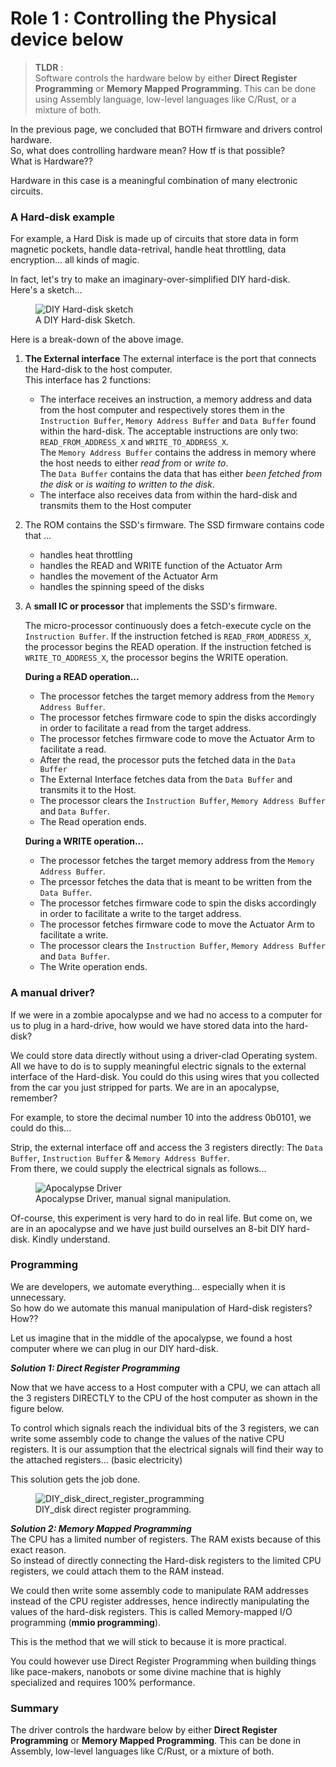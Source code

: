 # Role 1 : Controlling the Physical device below

> **TLDR** :   
>Software controls the hardware below by either **Direct Register Programming** or **Memory Mapped Programming**. This can be done using Assembly language, low-level languages like C/Rust, or a mixture of both.  


In the previous page, we concluded that BOTH firmware and drivers control hardware.  
So, what does controlling hardware mean? How tf is that possible?  
What is Hardware??



Hardware in this case is a meaningful combination of many electronic circuits. 

### A Hard-disk example
For example, a Hard Disk is made up of circuits that store data in form magnetic pockets, handle data-retrival, handle heat throttling, data encryption... all kinds of magic. 

In fact, let's try to make an imaginary-over-simplified DIY hard-disk.  
Here's a sketch...  
<figure>
  <img src="./img/DIY_disk.png" alt="DIY Hard-disk sketch">
  <figcaption>A DIY Hard-disk Sketch.</figcaption>
</figure>

Here is a break-down of the above image.  

1. **The External interface** 
   The external interface is the port that connects the Hard-disk to the host computer.   
   This interface has 2 functions: 
   - The interface receives an instruction, a memory address and data from the host computer and respectively stores them in the `Instruction Buffer`, `Memory Address Buffer` and `Data Buffer` found within the hard-disk. The acceptable instructions are only two: `READ_FROM_ADDRESS_X` and `WRITE_TO_ADDRESS_X`. <br>
   The `Memory Address Buffer` contains the address in memory where the host needs to either *read from* or *write to*.   <br>
   The `Data Buffer` contains the data that has either *been fetched from the disk* or *is waiting to written to the disk*. <br> 
   - The interface also receives data from within the hard-disk and transmits them to the Host computer
  
1. The ROM contains the SSD's firmware. The SSD firmware contains code that ...
   - handles heat throttling
   - handles the READ and WRITE function of the Actuator Arm
   - handles the movement of the Actuator Arm
   - handles the spinning speed of the disks

2. A **small IC or processor** that implements the SSD's firmware.  

   The micro-processor continuously does a fetch-execute cycle on the `Instruction Buffer`. If the instruction fetched is `READ_FROM_ADDRESS_X`, the processor begins the READ operation. If the instruction fetched is `WRITE_TO_ADDRESS_X`, the processor begins the WRITE operation.  

   **During a READ operation...**  
   - The processor fetches the target memory address from the `Memory Address Buffer`.  
   - The processor fetches firmware code to spin the disks accordingly in order to facilitate a read from the target address.  
   - The processor fetches firmware code to move the Actuator Arm to facilitate a read.  
   - After the read, the processor puts the fetched data in the `Data Buffer`
   - The External Interface fetches data from the `Data Buffer` and transmits it to the Host.  
   - The processor clears the `Instruction Buffer`, `Memory Address Buffer` and `Data Buffer`.
   - The Read operation ends.  

   **During a WRITE operation...**  
   - The processor fetches the target memory address from the `Memory Address Buffer`. 
   - The prcessor fetches the data that is meant to be written from the `Data Buffer`.  
   - The processor fetches firmware code to spin the disks accordingly in order to facilitate a write to the target address.  
   - The processor fetches firmware code to move the Actuator Arm to facilitate a write. 
   - The processor clears the `Instruction Buffer`, `Memory Address Buffer` and `Data Buffer`.
   - The Write operation ends.


### A manual driver?  
If we were in a zombie apocalypse and we had no access to a computer for us to plug in a hard-drive, how would we have stored data into the hard-disk?  

We could store data directly without using a driver-clad Operating system. All we have to do is to supply meaningful electric signals to the external interface of the Hard-disk. You could do this using wires that you collected from the car you just stripped for parts. We are in an apocalypse, remember?

For example, to store the decimal number 10 into the address 0b0101, we could do this... 

Strip, the external interface off and access the 3 registers directly: The `Data Buffer`, `Instruction Buffer` & `Memory Address Buffer`.  
From there, we could supply the electrical signals as follows...  

<figure>
  <img src="./img/DIY_disk_manual_driver.png" alt="Apocalypse Driver">
  <figcaption>Apocalypse Driver, manual signal manipulation.</figcaption>
</figure>


Of-course, this experiment is very hard to do in real life. But come on, we are in an apocalypse and we have just build ourselves an 8-bit DIY hard-disk. Kindly understand.  

###  Programming
We are developers, we automate everything... especially when it is unnecessary.  
So how do we automate this manual manipulation of Hard-disk registers? How??   

Let us imagine that in the middle of the apocalypse, we found a host computer where we can plug in our DIY hard-disk.  

***Solution 1: Direct Register Programming***  

Now that we have access to a Host computer with a CPU, we can attach all the 3 registers DIRECTLY to the CPU of the host computer as shown in the figure below.  

To control which signals reach the individual bits of the 3 registers, we can write some assembly code to change the values of the native CPU registers. It is our assumption that the electrical signals will find their way to the attached registers... (basic electricity)  

This solution gets the job done.  

<figure>
  <img src="./img/DIY_disk_direct_register_programming_redone.png" alt="DIY_disk_direct_register_programming">
  <figcaption>DIY_disk direct register programming.</figcaption>
</figure>



***Solution 2: Memory Mapped Programming***  
The CPU has a limited number of registers. The RAM exists because of this exact reason.  
So instead of directly connecting the Hard-disk registers to the limited CPU registers, we could attach them to the RAM instead.  

We could then write some assembly code to manipulate RAM addresses instead of the CPU register addresses, hence indirectly manipulating the values of the hard-disk registers. This is called Memory-mapped I/O programming (**mmio programming**).  

This is the method that we will stick to because it is more practical.  

You could however use Direct Register Programming when building things like pace-makers, nanobots or some divine machine that is highly specialized and requires 100% performance.  



### Summary
The driver controls the hardware below by either **Direct Register Programming** or **Memory Mapped Programming**. This can be done in Assembly, low-level languages like C/Rust, or a mixture of both.  
